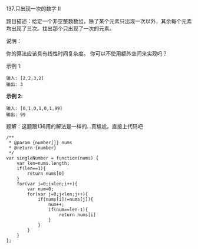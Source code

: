 137.只出现一次的数字 II

题目描述：给定一个非空整数数组，除了某个元素只出现一次以外，其余每个元素均出现了三次。找出那个只出现了一次的元素。

说明：

你的算法应该具有线性时间复杂度。 你可以不使用额外空间来实现吗？

示例 1:

```
输入: [2,2,3,2]
输出: 3
```

**示例 2:**

```
输入: [0,1,0,1,0,1,99]
输出: 99
```

题解：这题跟136用的解法是一样的...真尴尬。直接上代码吧

```
/**
 * @param {number[]} nums
 * @return {number}
 */
var singleNumber = function(nums) {
    var len=nums.length;
    if(len==1){
        return nums[0]
    }
    for(var i=0;i<len;i++){
    	var num=0;
        for(var j=0;j<len;j++){
            if(nums[i]!=nums[j]){
                num++;
                if(num==len-1){
                	return nums[i]
                }
            }
        }
    }
};
```

